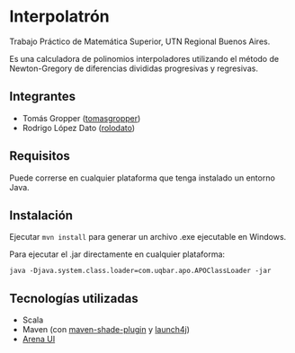 Interpolatrón
=============

Trabajo Práctico de Matemática Superior, UTN Regional Buenos Aires.

Es una calculadora de polinomios interpoladores utilizando el método de Newton-Gregory de diferencias divididas
progresivas y regresivas.

Integrantes
-----------

* Tomás Gropper ([tomasgropper](http://github.com/tomasgropper))
* Rodrigo López Dato ([rolodato](http://github.com/rolodato))

Requisitos
----------

Puede correrse en cualquier plataforma que tenga instalado un entorno Java.

Instalación
-----------

Ejecutar `mvn install` para generar un archivo .exe ejecutable en Windows.

Para ejecutar el .jar directamente en cualquier plataforma:

    java -Djava.system.class.loader=com.uqbar.apo.APOClassLoader -jar 
    
Tecnologías utilizadas
----------------------

* Scala
* Maven (con [maven-shade-plugin](http://maven.apache.org/plugins/maven-shade-plugin/) y [launch4j](http://launch4j.sourceforge.net/))
* [Arena UI](http://code.google.com/p/uqbar-arena/)
